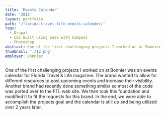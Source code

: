 ```yaml
---
title: 'Events Calendar'
date: '2012'
layout: portfolio
path: '/florida-travel-life-events-calender/'
tags:
  - Drupal
  - CSS built using Sass with Compass
  - Photoshop
abstract: One of the first challenging projects I worked on at Bonnier was an events calendar for Florida Travel & Life magazine.
thumbnail: './12.png'
employer: Bonnier
---
```


One of the first challenging projects I worked on at Bonnier was an events calendar for Florida Travel & Life magazine. The brand wanted to allow for different resources to post upcoming events and increase their visibility. Another brand had recently done something similar so most of the code was ported over to the FTL web site. We then took this foundation and modified it to fit the requests for this brand. In the end, we were able to accomplish the projects goal and the calendar is still up and being utilized over 2 years later.
